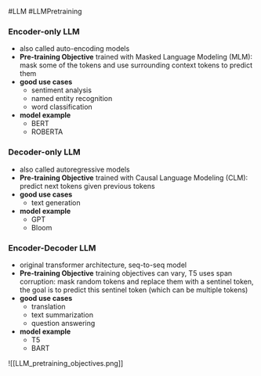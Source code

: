 #LLM #LLMPretraining
### Encoder-only LLM
- also called auto-encoding models
- **Pre-training Objective** trained with Masked Language Modeling (MLM): mask some of the tokens and use surrounding context tokens to predict them
- **good use cases**
	- sentiment analysis
	- named entity recognition
	- word classification
- **model example**
	- BERT
	- ROBERTA
### Decoder-only LLM
- also called autoregressive models
- **Pre-training Objective** trained with Causal Language Modeling (CLM): predict next tokens given previous tokens
- **good use cases**
	- text generation
- **model example**
	- GPT
	- Bloom
### Encoder-Decoder LLM
- original transformer architecture, seq-to-seq model
- **Pre-training Objective** training objectives can vary, T5 uses span corruption: mask random tokens and replace them with a sentinel token, the goal is to predict this sentinel token (which can be multiple tokens)
- **good use cases**
	- translation
	- text summarization
	- question answering
- **model example**
	- T5
	- BART

![[LLM_pretraining_objectives.png]]